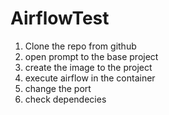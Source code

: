 # AirflowTest

1. Clone the repo from github
2. open prompt to the base project
3. create the image to the project
4. execute airflow in the container
5. change the port 
6. check dependecies
